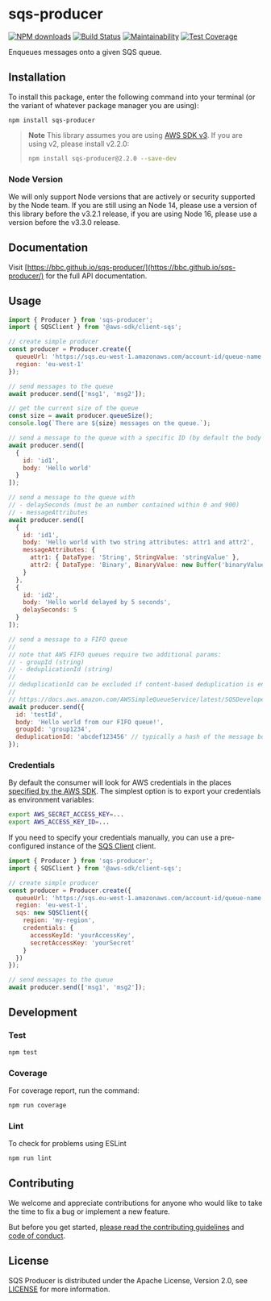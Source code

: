 # sqs-producer

[![NPM downloads](https://img.shields.io/npm/dm/sqs-producer.svg?style=flat)](https://npmjs.org/package/sqs-producer)
[![Build Status](https://github.com/bbc/sqs-producer/actions/workflows/test.yml/badge.svg)](https://github.com/bbc/sqs-producer/actions/workflows/test.yml)
[![Maintainability](https://api.codeclimate.com/v1/badges/5220635a4598c9f1a546/maintainability)](https://codeclimate.com/github/bbc/sqs-producer/maintainability)
[![Test Coverage](https://api.codeclimate.com/v1/badges/5220635a4598c9f1a546/test_coverage)](https://codeclimate.com/github/bbc/sqs-producer/test_coverage)

Enqueues messages onto a given SQS queue.

## Installation

To install this package, enter the following command into your terminal (or the variant of whatever package manager you are using):

```
npm install sqs-producer
```

> **Note**
> This library assumes you are using [AWS SDK v3](https://docs.aws.amazon.com/AWSJavaScriptSDK/v3/latest/clients/client-sqs/index.html). If you are using v2, please install v2.2.0:
>
> ```bash
> npm install sqs-producer@2.2.0 --save-dev
> ```

### Node Version

We will only support Node versions that are actively or security supported by the Node team. If you are still using an Node 14, please use a version of this library before the v3.2.1 release, if you are using Node 16, please use a version before the v3.3.0 release.

## Documentation

Visit [https://bbc.github.io/sqs-producer/](https://bbc.github.io/sqs-producer/) for the full API documentation.

## Usage

```js
import { Producer } from 'sqs-producer';
import { SQSClient } from '@aws-sdk/client-sqs';

// create simple producer
const producer = Producer.create({
  queueUrl: 'https://sqs.eu-west-1.amazonaws.com/account-id/queue-name',
  region: 'eu-west-1'
});

// send messages to the queue
await producer.send(['msg1', 'msg2']);

// get the current size of the queue
const size = await producer.queueSize();
console.log(`There are ${size} messages on the queue.`);

// send a message to the queue with a specific ID (by default the body is used as the ID)
await producer.send([
  {
    id: 'id1',
    body: 'Hello world'
  }
]);

// send a message to the queue with
// - delaySeconds (must be an number contained within 0 and 900)
// - messageAttributes
await producer.send([
  {
    id: 'id1',
    body: 'Hello world with two string attributes: attr1 and attr2',
    messageAttributes: {
      attr1: { DataType: 'String', StringValue: 'stringValue' },
      attr2: { DataType: 'Binary', BinaryValue: new Buffer('binaryValue') }
    }
  },
  {
    id: 'id2',
    body: 'Hello world delayed by 5 seconds',
    delaySeconds: 5
  }
]);

// send a message to a FIFO queue
//
// note that AWS FIFO queues require two additional params:
// - groupId (string)
// - deduplicationId (string)
//
// deduplicationId can be excluded if content-based deduplication is enabled
//
// https://docs.aws.amazon.com/AWSSimpleQueueService/latest/SQSDeveloperGuide/FIFO-queue-recommendations.html
await producer.send({
  id: 'testId',
  body: 'Hello world from our FIFO queue!',
  groupId: 'group1234',
  deduplicationId: 'abcdef123456' // typically a hash of the message body
});
```

### Credentials

By default the consumer will look for AWS credentials in the places [specified by the AWS SDK](https://docs.aws.amazon.com/AWSJavaScriptSDK/guide/node-configuring.html#Setting_AWS_Credentials). The simplest option is to export your credentials as environment variables:

```bash
export AWS_SECRET_ACCESS_KEY=...
export AWS_ACCESS_KEY_ID=...
```

If you need to specify your credentials manually, you can use a pre-configured instance of the [SQS Client](https://docs.aws.amazon.com/AWSJavaScriptSDK/v3/latest/clients/client-sqs/classes/sqsclient.html) client.

```js
import { Producer } from 'sqs-producer';
import { SQSClient } from '@aws-sdk/client-sqs';

// create simple producer
const producer = Producer.create({
  queueUrl: 'https://sqs.eu-west-1.amazonaws.com/account-id/queue-name',
  region: 'eu-west-1',
  sqs: new SQSClient({
    region: 'my-region',
    credentials: {
      accessKeyId: 'yourAccessKey',
      secretAccessKey: 'yourSecret'
    }
  })
});

// send messages to the queue
await producer.send(['msg1', 'msg2']);
```

## Development

### Test

```bash
npm test
```

### Coverage

For coverage report, run the command:

```bash
npm run coverage
```

### Lint

To check for problems using ESLint

```bash
npm run lint
```

## Contributing

We welcome and appreciate contributions for anyone who would like to take the time to fix a bug or implement a new feature.

But before you get started, [please read the contributing guidelines](https://github.com/bbc/sqs-producer/blob/main/.github/CONTRIBUTING.md) and [code of conduct](https://github.com/bbc/sqs-producer/blob/main/.github/CODE_OF_CONDUCT.md).

## License

SQS Producer is distributed under the Apache License, Version 2.0, see [LICENSE](./LICENSE) for more information.
